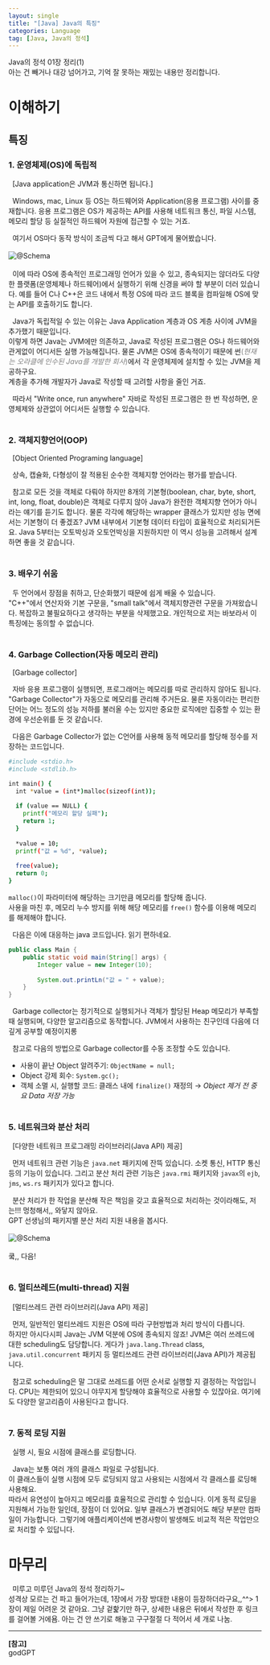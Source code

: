 ```yaml
---
layout: single
title: "[Java] Java의 특징"
categories: Language
tag: [Java, Java의 정석]
---
```

Java의 정석 01장 정리(1)<br>
아는 건 빼거나 대강 넘어가고, 기억 잘 못하는 재밌는 내용만 정리합니다.

# 이해하기

## 특징
### 1. 운영체제(OS)에 독립적
&nbsp; [Java application은 JVM과 통신하면 됩니다.]<br>


&nbsp; Windows, mac, Linux 등 OS는 하드웨어와 Application(응용 프로그램) 사이를 중재합니다.
응용 프로그램은 OS가 제공하는 API를 사용해 네트워크 통신, 파일 시스템, 메모리 할당 등 실질적인 하드웨어 자원에 접근할 수 있는 거죠.

&nbsp; 여기서 OS마다 동작 방식이 조금씩 다고 해서 GPT에게 물어봤습니다.<br>
<br>
![@Schema](../../images/2024-02-24-standard-of-java-01/different-by-os.png)<br>
<br>
&nbsp; 이에 따라 OS에 종속적인 프로그래밍 언어가 있을 수 있고, 종속되지는 않더라도 다양한 플랫폼(운영체제나 하드웨어)에서 실행하기 위해 신경을 써야 할 부분이 더러 있습니다.
예를 들어 C나 C++은 코드 내에서 특정 OS에 따라 코드 블록을 컴파일해 OS에 맞는 API를 호출하기도 합니다.

&nbsp; Java가 독립적일 수 있는 이유는 Java Application 계층과 OS 계층 사이에 JVM을 추가했기 때문입니다.<br>
이렇게 하면 Java는 JVM에만 의존하고, Java로 작성된 프로그램은 OS나 하드웨어와 관게없이 어디서든 실행 가능해집니다.
물론 JVM은 OS에 종속적이기 때문에
썬<span style="color: #808080">(*현재는 오라클에 인수된 Java를 개발한 회사*)</span>에서 
각 운영체제에 설치할 수 있는 JVM을 제공하구요.<br>
계층을 추가해 개발자가 Java로 작성할 때 고려할 사항을 줄인 거죠.

&nbsp; 따라서 "Write once, run anywhere" 자바로 작성된 프로그램은 한 번 작성하면, 운영체제와 상관없이 어디서든 실행할 수 있습니다.
<br><br>

### 2. 객체지향언어(OOP)
&nbsp; [Object Oriented Programing language]

&nbsp; 상속, 캡슐화, 다형성이 잘 적용된 순수한 객체지향 언어라는 평가를 받습니다.

&nbsp; 참고로 모든 것을 객체로 다뤄야 하지만 8개의 기본형(boolean, char, byte, short, int, long, float, double)은 객체로 다루지 않아 Java가 완전한 객체지향 언어가 아니라는 얘기를 듣기도 합니다. 
 물론 각각에 해당하는 wrapper 클래스가 있지만 성능 면에서는 기본형이 더 좋겠죠? JVM 내부에서 기본형 데이터 타입이 효율적으로 처리되거든요.
Java 5부터는 오토박싱과 오토언박싱을 지원하지만 이 역시 성능을 고려해서 설계하면 좋을 것 같습니다.
<br><br>

### 3. 배우기 쉬움
&nbsp; 두 언어에서 장점을 취하고, 단순화했기 때문에 쉽게 배울 수 있습니다.
<br>"C++"에서 연산자와 기본 구문을, "small talk"에서 객체지향관련 구문을 가져왔습니다.
복잡하고 불필요하다고 생각하는 부분을 삭제했고요. 개인적으로 저는 바보라서 이 특징에는 동의할 수 없습니다.
<br><br>

### 4. Garbage Collection(자동 메모리 관리)
&nbsp; [Garbage collector]

&nbsp; 자바 응용 프로그램이 실행되면, 프로그래머는 메모리를 따로 관리하지 않아도 됩니다. "Garbage Collector"가 자동으로 메모리를 관리해 주거든요.
물론 자동이라는 편리한 단어는 어느 정도의 성능 저하를 불러올 수는 있지만 중요한 로직에만 집중할 수 있는 환경에 우선순위를 둔 것 같습니다.

&nbsp; 다음은 Garbage Collector가 없는 C언어를 사용해 동적 메모리를 할당해 정수를 저장하는 코드입니다.

```bash
#include <stdio.h>
#include <stdlib.h>

int main() {
  int *value = (int*)malloc(sizeof(int));
  
  if (value == NULL) {
    printf("메모리 할당 실패");
    return 1;
  }
  
  *value = 10;
  printf("값 = %d", *value);
  
  free(value);
  return 0;
}
```

`malloc()`이 파라미터에 해당하는 크기만큼 메모리를 할당해 줍니다.<br>
사용을 마친 후, 메모리 누수 방지를 위해 해당 메모리를 `free()` 함수를 이용해 메모리를 해제해야 합니다.

&nbsp; 다음은 이에 대응하는 java 코드입니다. 읽기 편하네요.
```java
public class Main {
    public static void main(String[] args) {
        Integer value = new Integer(10);
        
        System.out.printLn("값 = " + value);
    }
}
```
&nbsp; Garbage collector는 정기적으로 실행되거나 객체가 할당된 Heap 메모리가 부족할 때 실행되며, 다양한 알고리즘으로 동작합니다.
JVM에서 사용하는 친구인데 다음에 더 깊게 공부할 예정이지롱

&nbsp; 참고로 다음의 방법으로 Garbage collector를 수동 조정할 수도 있습니다.
- 사용이 끝난 Object 알려주기: `ObjectName = null;`
- Object 강제 회수: `System.gc();`
- 객체 소멸 시, 실행할 코드: 클래스 내에 `finalize()` 재정의 → *Object 제거 전 중요 Data 저장 가능*
<br><br>

### 5. 네트워크와 분산 처리
&nbsp; [다양한 네트워크 프로그래밍 라이브러리(Java API) 제공]

&nbsp; 먼저 네트워크 관련 기능은 `java.net` 패키지에 잔뜩 있습니다. 소켓 통신, HTTP 통신 등의 기능이 있습니다.
그리고 분산 처리 관련 기능은 `java.rmi` 패키지와 `javax`의 `ejb`, `jms`, `ws.rs` 패키지가 있다고 합니다.

&nbsp; 분산 처리가 한 작업을 분산해 작은 책임을 갖고 효율적으로 처리하는 것이라해도, 저는!!! 멍청해서,, 와닿지 않아요.<br>
GPT 선생님의 패키지별 분산 처리 지원 내용을 봅시다.<br>
<br>
![@Schema](../../images/2024-02-24-standard-of-java-01/java-packages-related-to-distributed-processing.png)<br>
<br>
쿸,, 다음!
<br><br>

### 6. 멀티쓰레드(multi-thread) 지원
&nbsp; [멀티쓰레드 관련 라이브러리(Java API) 제공]

&nbsp; 먼저, 일반적인 멀티쓰레드 지원은 OS에 따라 구현방법과 처리 방식이 다릅니다. <br>
하지만 아시다시피 Java는 JVM 덕분에 OS에 종속되지 않죠!
 JVM은 여러 쓰레드에 대한 scheduling도 담당합니다.
게다가 `java.lang.Thread` class, `java.util.concurrent` 패키지 등 멀티쓰레드 관련 라이브러리(Java API)가 제공됩니다.

&nbsp; 참고로 scheduling은 말 그대로 쓰레드를 어떤 순서로 실행할 지 결정하는 작업입니다.
CPU는 제한되어 있으니 야무지게 할당해야 효율적으로 사용할 수 있잖아요. 여기에도 다양한 알고리즘이 사용된다고 합니다.
<br><br>

### 7. 동적 로딩 지원
&nbsp; 실행 시, 필요 시점에 클래스를 로딩합니다.

&nbsp; Java는 보통 여러 개의 클래스 파일로 구성됩니다.<br>
 이 클래스들이 실행 시점에 모두 로딩되지 않고 사용되는 시점에서 각 클래스를 로딩해 사용해요.<br>
따라서 유연성이 높아지고 메모리를 효율적으로 관리할 수 있습니다.
이게 동적 로딩을 지원해서 가능한 일인데, 장점이 더 있어요.
일부 클래스가 변경되어도 해당 부분만 컴파일이 가능합니다. 그렇기에 애플리케이션에 변경사항이 발생해도 비교적 적은 작업만으로 처리할 수 있답니다.
<br>

# 마무리
&nbsp; 미루고 미루던 Java의 정석 정리하기~ <br>
성격상 모르는 건 파고 들어가는데, 1장에서 가장 방대한 내용이 등장하더라구요,,^^>
1장이 제일 어려운 것 같아요. 그냥 겉핥기만 하구, 상세한 내용은 뒤에서 작성한 후 링크를 걸어볼 거에욤.
아는 건 안 쓰기로 해놓고 구구절절 다 적어서 세 개로 나눔.

---

**[참고]**  
godGPT
